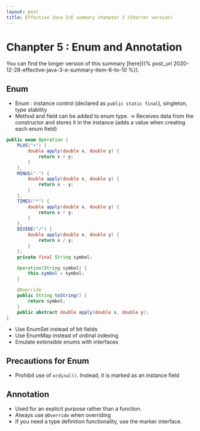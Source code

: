 ```yaml
---
layout: post
title: Effective Java 3/E summary chanpter 3 (Shorter version)
---
```


# Chanpter 5 : Enum and Annotation

You can find the longer version of this summary [here]({% post_url 2020-12-28-effective-java-3-e-summary-item-6-to-10 %}).

## Enum
- Enum : instance control (declared as `public static final`), singleton, type stability
- Method and field can be added to enum type. -> Receives data from the constructor and stores it in the instance (adds a value when creating each enum field)

```java
public enum Operation {
    PLUS("+") {
        double apply(double x, double y) {
            return x + y;
        }
    },
    MINUS("-") {
        double apply(double x, double y) {
            return x - y;
        }
    },
    TIMES("*") {
        double apply(double x, double y) {
            return x * y;
        }
    },
    DIVIDE("/") {
        double apply(double x, double y) {
            return x / y;
        }
    };
    private final String symbol;

    Operation(String symbol) {
        this.symbol = symbol;
    }

    @Override
    public String toString() {
        return symbol;
    }
    public abstract double apply(double x, double y);
}
```
- Use EnumSet instead of bit fields
- Use EnumMap instead of ordinal indexing
- Emulate extensible enums with interfaces

## Precautions for Enum
- Prohibit use of `ordinal()`. Instead, it is marked as an instance field

## Annotation
- Used for an explicit purpose rather than a function.
- Always use `@Override` when overriding
- If you need a type definition functionality, use the marker interface.